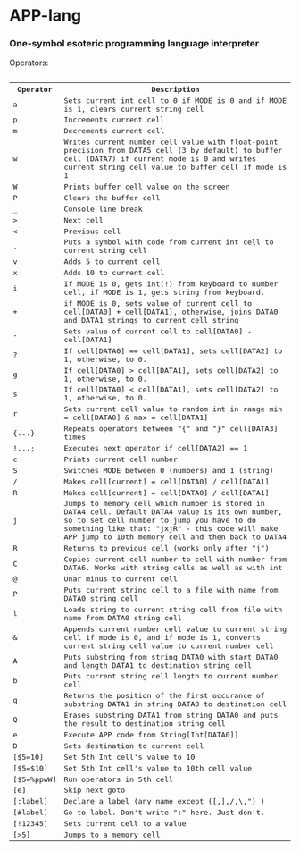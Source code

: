 <h1> APP-lang</h1>
<h3>One-symbol esoteric programming language interpreter</h3>
Operators:
<pre>
<table style="table-layout: fixed; width: 100%;word-wrap: normal;">
  <tr>
    <th>Operator</th>
    <th>Description</th> 
  </tr>
  <tr>
    <td>a</td>
    <td>Sets current int cell to 0 if MODE is 0 and if MODE is 1, clears current string cell</td> 
  </tr>
  <tr>
    <td>p</td>
    <td>Increments current cell</td> 
  </tr>
  
  <tr>
    <td>m</td>
    <td>Decrements current cell</td> 
  </tr>
  <tr>
    <td>w</td>
    <td>Writes current number cell value with float-point precision from DATA5 cell (3 by default) to buffer cell (DATA7) if current mode is 0 and writes current string cell value to buffer cell if mode is 1</td> 
  </tr>
   <tr>
    <td>W</td>
    <td>Prints buffer cell value on the screen</td> 
  </tr>
   <tr>
    <td>P</td>
    <td>Clears the buffer cell</td> 
  </tr>
  <tr>
    <td>_</td>
    <td>Console line break</td> 
  </tr>
  <tr>
    <td>&gt;</td>
    <td>Next cell</td> 
  </tr>
  <tr>
    <td>&lt;</td>
    <td>Previous cell</td> 
  </tr>
  <tr>
    <td>.</td>
    <td>Puts a symbol with code from current int cell to current string cell</td> 
  </tr>
  <tr>
    <td>v</td>
    <td>Adds 5 to current cell</td> 
  </tr>
  <tr>
    <td>x</td>
    <td>Adds 10 to current cell</td> 
  </tr>
  <tr>
    <td>i</td>
    <td>If MODE is 0, gets int(!) from keyboard to number cell, if MODE is 1, gets string from keyboard.</td> 
  </tr>
  <tr>
    <td>+</td>
    <td>if MODE is 0, sets value of current cell to cell[DATA0] + cell[DATA1], otherwise, joins DATA0 and DATA1 strings to current cell string</td> 
  </tr>
  <tr>
    <td>-</td>
    <td>Sets value of current cell to cell[DATA0] - cell[DATA1]</td> 
  </tr>
  <tr>
    <td>?</td>
    <td>If cell[DATA0] == cell[DATA1], sets cell[DATA2] to 1, otherwise, to 0.</td> 
  </tr>
   <tr>
    <td>g</td>
    <td>If cell[DATA0] > cell[DATA1], sets cell[DATA2] to 1, otherwise, to 0.</td> 
  </tr>
   <tr>
    <td>s</td>
    <td>If cell[DATA0] < cell[DATA1], sets cell[DATA2] to 1, otherwise, to 0.</td> 
  </tr>
   <tr>
    <td>r</td>
    <td>Sets current cell value to random int in range min = cell[DATA0] & max = cell[DATA1]</td> 
  </tr>
  <tr>
    <td>{...}</td>
    <td>Repeats operators between "{" and "}" cell[DATA3] times</td> 
  </tr>
  <tr>
    <td>!...;</td>
    <td>Executes next operator if cell[DATA2] == 1</td> 
  </tr>
  <tr>
    <td>c</td>
    <td>Prints current cell number</td> 
  </tr>
  <tr>
    <td>S</td>
    <td>Switches MODE between 0 (numbers) and 1 (string)</td> 
  </tr>
  <tr>
    <td>/</td>
    <td>Makes cell[current] = cell[DATA0] / cell[DATA1]</td> 
  </tr>
  <tr>
    <td>R</td>
    <td>Makes cell[current] = cell[DATA0] / cell[DATA1]</td> 
  </tr>
  <tr>
    <td>j</td>
    <td>Jumps to memory cell which number is stored in DATA4 cell. Default DATA4 value is its own number, so to set cell number to jump you have to do something like that: "jxjR" - this code will make APP jump to 10th memory cell and then back to DATA4</td> 
  </tr>
<tr>
    <td>R</td>
    <td>Returns to previous cell (works only after "j")</td> 
  </tr>
  <tr>
    <td>C</td>
    <td>Copies current cell number to cell with number from DATA6. Works with string cells as well as with int</td> 
  </tr>
  <tr>
    <td>@</td>
    <td>Unar minus to current cell</td> 
  </tr>
  <tr>
    <td>P</td>
    <td>Puts current string cell to a file with name from DATA0 string cell</td> 
  </tr>
  <tr>
    <td>l</td>
    <td>Loads string to current string cell from file with name from DATA0 string cell</td> 
  </tr>
  <tr>
    <td>&</td>
    <td>Appends current number cell value to current string cell if mode is 0, and if mode is 1, converts current string cell value to current number cell</td> 
  </tr>
  <tr>
    <td>A</td>
    <td>Puts substring from string DATA0 with start DATA0 and length DATA1 to destination string cell</td> 
  </tr>
   <tr>
    <td>b</td>
    <td>Puts current string cell length to current number cell</td> 
  </tr>
   <tr>
    <td>q</td>
    <td>Returns the position of the first occurance of substring DATA1 in string DATA0 to destination cell</td> 
  </tr>
   <tr>
    <td>Q</td>
    <td>Erases substring DATA1 from string DATA0 and puts the result to destination string cell</td> 
  </tr>
   <tr>
    <td>e</td>
    <td>Execute APP code from String[Int[DATA0]]</td> 
  </tr>
   <tr>
    <td>D</td>
    <td>Sets destination to current cell</td> 
  </tr>

<tr>
    <td>[$5=10]</td>
    <td>Set 5th Int cell's value to 10</td> 
  </tr>
<tr>
    <td>[$5=$10]</td>
    <td>Set 5th Int cell's value to 10th cell value</td> 
  </tr>
<tr>
    <td>[$5=%ppwW]</td>
    <td>Run operators in 5th cell</td> 
  </tr>
  <tr>
    <td>[e]</td>
    <td>Skip next goto</td> 
  </tr>
<tr>
    <td>[:label]</td>
    <td>Declare a label (any name except ([,],/,\,") )</td> 
  </tr>
<tr>
    <td>[#label]</td>
    <td>Go to label. Don't write ":" here. Just don't.</td> 
  </tr>
  <tr>
    <td>[!12345]</td>
    <td>Sets current cell to a value</td> 
  </tr>
  <tr>
    <td>[>5]</td>
    <td>Jumps to a memory cell</td> 
  </tr>
  
</table>
</pre>
